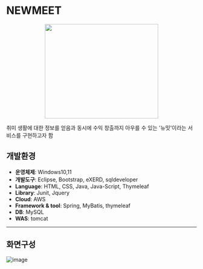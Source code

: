 
# NEWMEET 
<p align="center">
<img src="https://user-images.githubusercontent.com/106422700/226165899-75f6a9b7-a04b-4c79-82c8-8d55ed6cc7e2.png" width="300px" height="250px"/>
</p>

취미 생활에 대한 정보를 얻음과 동시에 수익 창출까지 아우를 수 있는 '뉴밋'이라는 서비스를 구현하고자 함

## 개발환경

- **운영체제**: Windows10,11
- **개발도구**: Eclipse, Bootstrap, eXERD, sqldeveloper
- **Language**: HTML, CSS, Java, Java-Script, Thymeleaf
- **Library**: Junit, Jquery
- **Cloud**: AWS
- **Framework & tool**: Spring, MyBatis, thymeleaf
- **DB**: MySQL
- **WAS**: tomcat
---

## 화면구성
![image](https://user-images.githubusercontent.com/106422700/226176912-acdb0820-e55d-422b-9e56-7a1b5d34f967.png)
